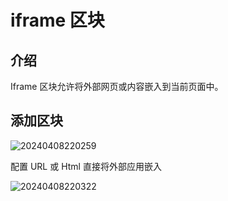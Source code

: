 # iframe 区块

<PluginInfo name="block-iframe"></PluginInfo>

## 介绍
Iframe 区块允许将外部网页或内容嵌入到当前页面中。
## 添加区块


![20240408220259](https://nocobase-docs.oss-cn-beijing.aliyuncs.com/20240408220259.png)

配置 URL 或 Html 直接将外部应用嵌入

![20240408220322](https://nocobase-docs.oss-cn-beijing.aliyuncs.com/20240408220322.png)
